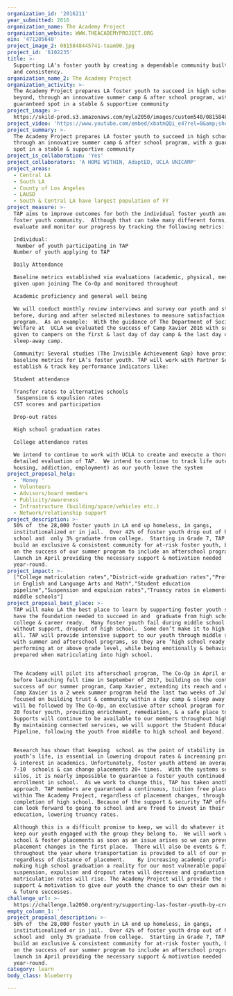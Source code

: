 ```yaml
---
organization_id: '2016211'
year_submitted: 2016
organization_name: The Academy Project
organization_website: WWW.THEACADEMYPROJECT.ORG
ein: '471205640'
project_image_2: 0815848445741-team90.jpg
project_id: '6102235'
title: >-
  Supporting LA's foster youth by creating a dependable community built on trust
  and consistency.
organization_name_2: The Academy Project
organization_activity: >-
  The Academy Project prepares LA foster youth to succeed in high school and
  beyond, through an innovative summer camp & after school program, with a
  guaranteed spot in a stable & supportive community
project_image: >-
  https://skild-prod.s3.amazonaws.com/myla2050/images/custom540/0815848445741-team90.jpg
project_video: 'https://www.youtube.com/embed/xbatmQQi_e4?rel=0&amp;showinfo=0'
project_summary: >-
  The Academy Project prepares LA foster youth to succeed in high school,
  through an innovative summer camp & after school program, with a guaranteed
  spot in a stable & supportive community
project_is_collaboration: 'Yes'
project_collaborators: 'A HOME WITHIN, AdaptED, UCLA UNICAMP'
project_areas:
  - Central LA
  - South LA
  - County of Los Angeles
  - LAUSD
  - South & Central LA have largest population of FY
project_measure: >-
  TAP aims to improve outcomes for both the individual foster youth and the
  foster youth community.  Although that can take many different forms, we will
  evaluate and monitor our progress by tracking the following metrics:

  Individual: 
   Number of youth participating in TAP
  Number of youth applying to TAP

  Daily Attendance 

  Baseline metrics established via evaluations (academic, physical, mental)
  given upon joining The Co-Op and monitored throughout

  Academic proficiency and general well being

  We will conduct monthly review interviews and survey our youth and staff
  before, during and after selected milestones to measure satisfaction with
  program.  As an example:  With the guidance of The Department of Social
  Welfare at  UCLA we evaluated the success of Camp Xavier 2016 with surveys
  given to campers on the first & last day of day camp & the last day of
  sleep-away camp. 

  Community: Several studies (The Invisible Achievement Gap) have provided
  baseline metrics for LA’s foster youth. TAP will work with Partner Schools to
  establish & track key performance indicators like:  

  Student attendance

  Transfer rates to alternative schools
   Suspension & expulsion rates
  CST scores and participation

  Drop-out rates

  High school graduation rates

  College attendance rates   

  We intend to continue to work with UCLA to create and execute a thorough and
  detailed evaluation of TAP.  We intend to continue to track life outcomes (
  housing, addiction, employment) as our youth leave the system
project_proposal_help:
  - 'Money '
  - Volunteers
  - Advisors/board members
  - Publicity/awareness
  - Infrastructure (building/space/vehicles etc.)
  - Network/relationship support
project_description: >-
  50% of  the 28,000 foster youth in LA end up homeless, in gangs,
  institutionalized or in jail.  Over 42% of foster youth drop out of high
  school and  only 3% graduate from college.  Starting in Grade 7, TAP will
  build an exclusive & consistent community for at-risk foster youth, building
  on the success of our summer program to include an afterschool program to
  launch in April providing the necessary support & motivation needed
  year-round.
project_impact: >-
  ["College matriculation rates","District-wide graduation rates","Proficiency
  in English and Language Arts and Math","Student education
  pipeline","Suspension and expulsion rates","Truancy rates in elementary and
  middle schools"]
project_proposal_best_place: >-
  TAP will make LA the best place to learn by supporting foster youth so they
  have the foundation needed to succeed in and  graduate from high school,
  college & career ready.  Many foster youth fail during middle school and
  without support, dropout of high school.  Some don’t make it to high school at
  all. TAP will provide intensive support to our youth through middle school
  with summer and afterschool programs, so they are ‘high school ready’,
  performing at or above grade level, while being emotionally & behaviourally
  prepared when matriculating into high school.  


  The Academy will pilot its afterschool program, The Co-Op in April of 2017,
  before launching full time in September of 2017, building on the continuing
  success of our summer program, Camp Xavier, extending its reach and effect. 
  Camp Xavier is a 2 week summer program held the last two weeks of July,
  focused on building trust & community within a day camp & sleep away camp.  It
  will be followed by The Co-Op, an exclusive after school program for the same
  20 foster youth, providing enrichment, remediation, & a safe place to belong. 
  Supports will continue to be available to our members throughout high school. 
  By maintaining connected services, we will support the Student Education
  Pipeline, following the youth from middle to high school and beyond. 


  Research has shown that keeping  school as the point of stability in a foster
  youth’s life, is essential in lowering dropout rates & increasing proficiency
  & interest in academics. Unfortunately, foster youth attend an average of 
  7-10  schools & can change placements 20+ times.  With the systems set up as
  silos, it is nearly impossible to guarantee a foster youth continued
  enrollment in school.  As we work to change this, TAP has taken another
  approach. TAP members are guaranteed a continuous, tuition free placement
  within The Academy Project, regardless of placement changes, through to the
  completion of high school. Because of the support & security TAP offers, youth
  can look forward to going to school and are freed to invest in their
  education, lowering truancy rates.

  Although this is a difficult promise to keep, we will do whatever it takes to
  keep our youth engaged with the group they belong to.  We will work with the
  school & foster placements as soon as an issue arises so we can prevent
  placement changes in the first place.  There will also be events & field trips
  throughout the year where transportation is provided to all of our youth,
  regardless of distance of placement.    By increasing academic proficiency &
  making high school graduation a reality for our most vulnerable population,
  suspension, expulsion and dropout rates will decrease and graduation & college
  matriculation rates will rise. The Academy Project will provide the necessary
  support & motivation to give our youth the chance to own their own narratives
  & future successes.
challenge_url: >-
  https://challenge.la2050.org/entry/supporting-las-foster-youth-by-creating-a-dependable-community-built-on-trust-and-consistency
empty_column_1: ''
project_proposal_description: >-
  50% of  the 28,000 foster youth in LA end up homeless, in gangs,
  institutionalized or in jail.  Over 42% of foster youth drop out of high
  school and  only 3% graduate from college.  Starting in Grade 7, TAP will
  build an exclusive & consistent community for at-risk foster youth, building
  on the success of our summer program to include an afterschool program to
  launch in April providing the necessary support & motivation needed
  year-round.
category: learn
body_class: blueberry

---
```

